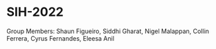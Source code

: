 # SIH-2022
Group Members: Shaun Figueiro, Siddhi Gharat, Nigel Malappan, Collin Ferrera, Cyrus Fernandes, Eleesa Anil
